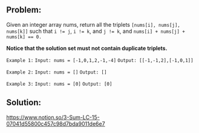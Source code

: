 ## Problem:

Given an integer array nums, return all the triplets `[nums[i], nums[j], nums[k]]` such that `i != j`, `i != k`, and `j != k`, and `nums[i] + nums[j] + nums[k] == 0.`

**Notice that the solution set must not contain duplicate triplets.**

`Example 1:`
`Input: nums = [-1,0,1,2,-1,-4]`
`Output: [[-1,-1,2],[-1,0,1]]`

`Example 2:`
`Input: nums = []`
`Output: []`

`Example 3:`
`Input: nums = [0]`
`Output: [0]`

## Solution:

https://www.notion.so/3-Sum-LC-15-07041d55800c457c98d7bda9011de6e7
